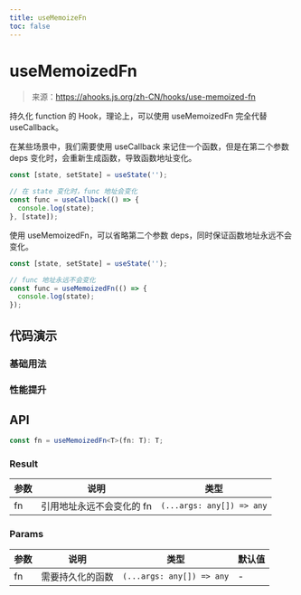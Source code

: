 ```yaml
---
title: useMemoizeFn
toc: false
---
```


# useMemoizedFn

> 来源：https://ahooks.js.org/zh-CN/hooks/use-memoized-fn

持久化 function 的 Hook，理论上，可以使用 useMemoizedFn 完全代替 useCallback。

在某些场景中，我们需要使用 useCallback 来记住一个函数，但是在第二个参数 deps 变化时，会重新生成函数，导致函数地址变化。

```js
const [state, setState] = useState('');

// 在 state 变化时，func 地址会变化
const func = useCallback(() => {
  console.log(state);
}, [state]);
```

使用 useMemoizedFn，可以省略第二个参数 deps，同时保证函数地址永远不会变化。

```js
const [state, setState] = useState('');

// func 地址永远不会变化
const func = useMemoizedFn(() => {
  console.log(state);
});
```

## 代码演示

### 基础用法

<code src="./demo.tsx"></code>

### 性能提升

<code src="./demo2.tsx"></code>

## API

```typescript
const fn = useMemoizedFn<T>(fn: T): T;
```

### Result

| 参数 | 说明                      | 类型                      |
| ---- | ------------------------- | ------------------------- |
| fn   | 引用地址永远不会变化的 fn | `(...args: any[]) => any` |

### Params

| 参数 | 说明             | 类型                      | 默认值 |
| ---- | ---------------- | ------------------------- | ------ |
| fn   | 需要持久化的函数 | `(...args: any[]) => any` | -      |
